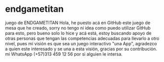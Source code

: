 # endgametitan
juego de ENDGAMETITAN
Hola, he puesto acá en GitHub este juego de mesa que he creado, sorry no tengo ni idea como puedo utilizar GitHub para esto, pero bueno solo lo hice y acá está, estoy buscando apoyo de otras personas que tengan las competencias adecuadas para llevarlo a otro nivel, pues mi visión es que sea un juego interactivo "una App", agradezco a quien este interesado y se una a esta visión, gracias por su contribución.
mi WhatsApp (+57)313 459 12 56 por si alguien le intersa.

